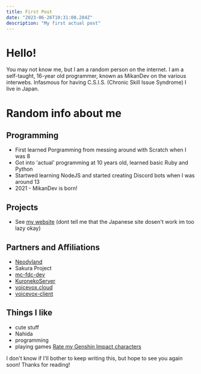 ```yaml
---
title: First Post
date: "2023-06-26T10:31:00.284Z"
description: "My first actual post"
---
```


# Hello!

You may not know me, but I am a random person on the internet. I am a self-taught, 16-year old programmer, known as MikanDev on the various interwebs. Infasmous for having C.S.I.S. (Chronic Skill Issue Syndrome)
I live in Japan.

# Random info about me

## Programming
 - First learned Porgramming from messing around with Scratch when I was 8
 - Got into 'actual' programming at 10 years old, learned basic Ruby and Python
 - Startwed learning NodeJS and started creating Discord bots when I was around 13
 - 2021 - MikanDev is born!

## Projects
- See [my website](https://mikn.dev) (dont tell me that the Japanese site dosen't work im too lazy okay)

## Partners and Affiliations
- [Neodyland](https://neody.land/)
- Sakura Project
- [mc-fdc-dev](https://tuna2134.jp/)
- [KuronekoServer](https://kuroneko6423.com/)
- [voicevox.cloud](https://voicevox.cloud/)
- [voicevox-client](https://voicevox-client.tuna2134.jp/)

## Things I like
- cute stuff
- Nahida
- programming
- playing games [Rate my Genshin Impact characters](https://enka.network/u/maamokun/)

I don't know if I'll bother to keep writing this, but hope to see you again soon! Thanks for reading!